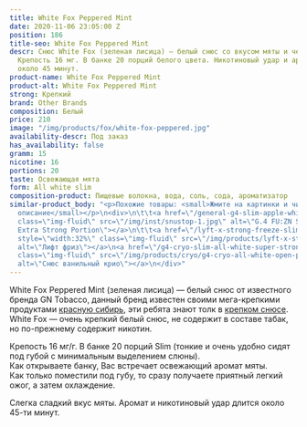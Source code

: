 ```yaml
---
title: White Fox Peppered Mint
date: 2020-11-06 23:05:00 Z
position: 186
title-seo: White Fox Peppered Mint
descr: Снюс White Fox (зеленая лисица) — белый снюс со вкусом мяты и черного перца.
  Крепость 16 мг. В банке 20 порций белого цвета. Никотиновый удар и аромат длится
  около 45 минут.
product-name: White Fox Peppered Mint
product-alt: White Fox Peppered Mint
strong: Крепкий
brand: Other Brands
composition: Белый
price: 210
image: "/img/products/fox/white-fox-peppered.jpg"
availability-descr: Под заказ
has_availability: false
gramm: 15
nicotine: 16
portions: 20
taste: Освежающая мята
form: All white slim
composition-product: Пищевые волокна, вода, соль, сода, ароматизатор
similar-product_body: "<p>Похожие товары: <small>Жмите на картинки и читайте полное
  описание</small></p>\n<div>\n\t\t<a href=\"/general-g4-slim-apple-white\"><img style=\"width:32%\"
  class=\"img-fluid\" src=\"/img/inst/snustop-1.jpg\" alt=\"G.4 FU:ZN Slim All White
  Extra Strong Portion\"></a>\n\t\t<a href=\"/lyft-x-strong-freeze-slim-white\"><img
  style=\"width:32%\" class=\"img-fluid\" src=\"/img/products/lyft-x-strong-freeze-slim-white.png\"
  alt=\"Лифт фриз\"></a>\n<a href=\"/g4-cryo-slim-all-white-super-strong\"><img style=\"width:32%\"
  class=\"img-fluid\" src=\"/img/products/cryo/g4-cryo-all-white-open-portion.jpg\"
  alt=\"Снюс ванильный крио\"></a>\n</div>"
---
```


White Fox Peppered Mint (зеленая лисица) — белый снюс от известного бренда GN Tobacco, данный бренд известен своими мега-крепкими продуктами [красную сибирь](/siberia-white-dry-slim), эти ребята знают толк в [крепком снюсе](/ultra-strong).
White Fox — очень крепкий белый снюс, не содержит в составе табак, но по-прежнему содержит никотин.

Крепость 16 мг/г. В банке 20 порций Slim (тонкие и очень удобно сидят под губой с минимальным выделением слюны).<br>
Как открываете банку, Вас встречает освежающий аромат мяты.<br>
Как только поместили под губу, то сразу получаете приятный легкий ожог, а затем охлаждение.

Слегка сладкий вкус мяты. Аромат и никотиновый удар длится около 45-ти минут.